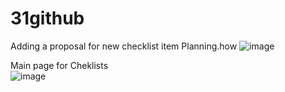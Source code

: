 # 31github
 Adding a proposal for new checklist item Planning.how
 ![image](https://github.com/QlikDinara/31github/assets/66374926/f28a1489-95b7-48c3-8ad4-a7b012020d60)

Main page for Cheklists <br> 
![image](https://github.com/QlikDinara/31github/assets/66374926/81e919c5-6be2-4424-b55f-68eea3705653)


